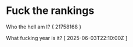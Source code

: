 # Fuck the rankings

Who the hell am I?
{ 21758168 }

What fucking year is it?
[ 2025-06-03T22:10:00Z ]
